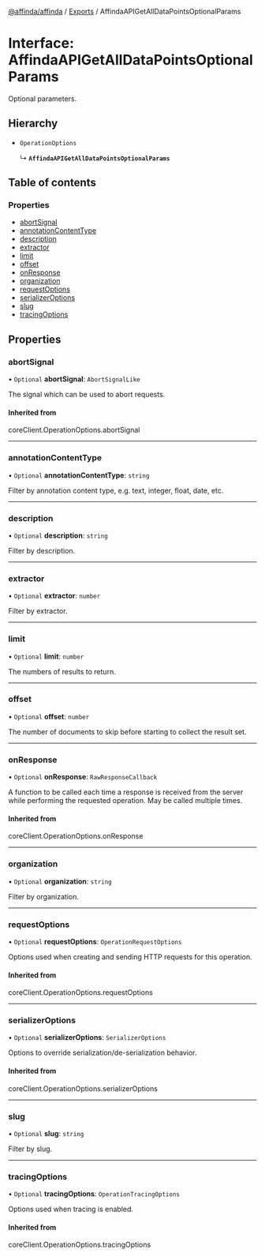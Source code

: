 [@affinda/affinda](../README.md) / [Exports](../modules.md) / AffindaAPIGetAllDataPointsOptionalParams

# Interface: AffindaAPIGetAllDataPointsOptionalParams

Optional parameters.

## Hierarchy

- `OperationOptions`

  ↳ **`AffindaAPIGetAllDataPointsOptionalParams`**

## Table of contents

### Properties

- [abortSignal](AffindaAPIGetAllDataPointsOptionalParams.md#abortsignal)
- [annotationContentType](AffindaAPIGetAllDataPointsOptionalParams.md#annotationcontenttype)
- [description](AffindaAPIGetAllDataPointsOptionalParams.md#description)
- [extractor](AffindaAPIGetAllDataPointsOptionalParams.md#extractor)
- [limit](AffindaAPIGetAllDataPointsOptionalParams.md#limit)
- [offset](AffindaAPIGetAllDataPointsOptionalParams.md#offset)
- [onResponse](AffindaAPIGetAllDataPointsOptionalParams.md#onresponse)
- [organization](AffindaAPIGetAllDataPointsOptionalParams.md#organization)
- [requestOptions](AffindaAPIGetAllDataPointsOptionalParams.md#requestoptions)
- [serializerOptions](AffindaAPIGetAllDataPointsOptionalParams.md#serializeroptions)
- [slug](AffindaAPIGetAllDataPointsOptionalParams.md#slug)
- [tracingOptions](AffindaAPIGetAllDataPointsOptionalParams.md#tracingoptions)

## Properties

### abortSignal

• `Optional` **abortSignal**: `AbortSignalLike`

The signal which can be used to abort requests.

#### Inherited from

coreClient.OperationOptions.abortSignal

___

### annotationContentType

• `Optional` **annotationContentType**: `string`

Filter by annotation content type, e.g. text, integer, float, date, etc.

___

### description

• `Optional` **description**: `string`

Filter by description.

___

### extractor

• `Optional` **extractor**: `number`

Filter by extractor.

___

### limit

• `Optional` **limit**: `number`

The numbers of results to return.

___

### offset

• `Optional` **offset**: `number`

The number of documents to skip before starting to collect the result set.

___

### onResponse

• `Optional` **onResponse**: `RawResponseCallback`

A function to be called each time a response is received from the server
while performing the requested operation.
May be called multiple times.

#### Inherited from

coreClient.OperationOptions.onResponse

___

### organization

• `Optional` **organization**: `string`

Filter by organization.

___

### requestOptions

• `Optional` **requestOptions**: `OperationRequestOptions`

Options used when creating and sending HTTP requests for this operation.

#### Inherited from

coreClient.OperationOptions.requestOptions

___

### serializerOptions

• `Optional` **serializerOptions**: `SerializerOptions`

Options to override serialization/de-serialization behavior.

#### Inherited from

coreClient.OperationOptions.serializerOptions

___

### slug

• `Optional` **slug**: `string`

Filter by slug.

___

### tracingOptions

• `Optional` **tracingOptions**: `OperationTracingOptions`

Options used when tracing is enabled.

#### Inherited from

coreClient.OperationOptions.tracingOptions
